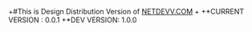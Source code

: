 +#This is Design Distribution Version of [NETDEVV.COM](https://www.netdevv.com)
+
+*CURRENT VERSION : 0.0.1
+*DEV VERSION: 1.0.0
